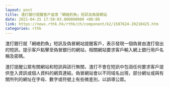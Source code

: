 ```yaml
---
layout: post
title: 渣打銀行提醒客戶留意「網絡釣魚」短訊及偽冒網站
date: 2021-04-25 17:50:03.000000000 +08:00
link: https://news.rthk.hk/rthk/ch/component/k2/1587624-20210425.htm
categories: rthk
---
```


渣打銀行就「網絡釣魚」短訊及偽冒網站提醒客戶，表示發現一個偽冒由渣打發出的短訊，提示客戶點擊至偽冒銀行的網站，相關網站要求客戶輸入網上銀行用戶名稱及密碼。

渣打提醒公眾有關網站和短訊與該行無關，渣打不會在短訊中包涵任何要求客戶提供登入資訊或個人資料的網頁連結。偽冒網站會以不同域名出現，部分網址或與有關所列的網址在字母、數字或符號上有些微差別，以誤導公眾。　

